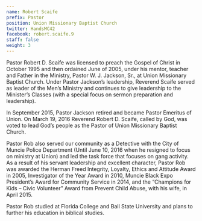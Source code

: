 ```yaml
---
name: Robert Scaife
prefix: Pastor
position: Union Missionary Baptist Church
twitter: HandsMC42
facebook: robert.scaife.9
staff: false
weight: 3
---
```


Pastor Robert D. Scaife was licensed to preach the Gospel of Christ in October 1995 and then ordained June of 2005, under his mentor, teacher and Father in the Ministry, Pastor W. J. Jackson, Sr., at Union Missionary Baptist Church. Under Pastor Jackson’s leadership, Reverend Scaife served as leader of the Men’s Ministry and continues to give leadership to the Minister’s Classes (with a special focus on sermon preparation and leadership). 

In September 2015, Pastor Jackson retired and became Pastor Emeritus of Union. On March 19, 2016 Reverend Robert D. Scaife, called by God, was voted to lead God’s people as the Pastor of Union Missionary Baptist Church. 

Pastor Rob also served our community as a Detective with the City of Muncie Police Department (Until June 10, 2016 when he resigned to focus on ministry at Union) and led the task force that focuses on gang activity. As a result of his servant leadership and excellent character, Pastor Rob was awarded the Herman Freed Integrity, Loyalty, Ethics and Attitude Award in 2005, Investigator of the Year Award in 2010, Muncie Black Expo President’s Award for Community Service in 2014, and the “Champions for Kids – Civic Volunteer” Award from Prevent Child Abuse, with his wife, in April 2015. 

Pastor Rob studied at Florida College and Ball State University and plans to further his education in biblical studies.


